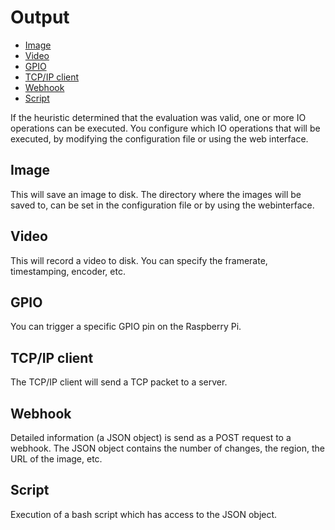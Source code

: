 # Output

* [Image](#image)
* [Video](#video)
* [GPIO](#gpio)
* [TCP/IP client](#tcp-ip-client)
* [Webhook](#webhook)
* [Script](#script)

If the heuristic determined that the evaluation was valid, one or more IO operations can be executed. You configure which IO operations that will be executed, by modifying the configuration file or using the web interface.

<a name="image"></a>
## Image
This will save an image to disk. The directory where the images will be saved to, can be set in the configuration file or by using the webinterface.

<a name="image"></a>
## Video
This will record a video to disk. You can specify the framerate, timestamping, encoder, etc.

<a name="gpio"></a>
## GPIO
You can trigger a specific GPIO pin on the Raspberry Pi.

<a name="tcp-ip-client"></a>
## TCP/IP client
The TCP/IP client will send a TCP packet to a server.

<a name="webhook"></a>
## Webhook
Detailed information (a JSON object) is send as a POST request to a webhook. The JSON object contains the number of changes, the region, the URL of the image, etc.

<a name="script"></a>
## Script
Execution of a bash script which has access to the JSON object.
